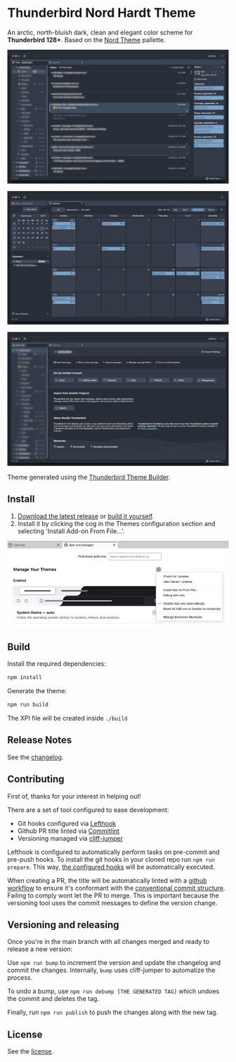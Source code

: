 # Thunderbird Nord Hardt Theme

An arctic, north-bluish dark, clean and elegant color scheme for **Thunderbird 128+**. Based on the [Nord Theme](https://www.nordtheme.com) pallette.

![Inbox](resources/1-inbox.png)

![Calendar](resources/2-calendar.png)

![Account](resources/3-account.png)

Theme generated using the [Thunderbird Theme Builder](https://github.com/artrz/thunderbird-theme-builder).

## Install

 1. [Download the latest release](https://github.com/artrz/thunderbird-nord-hardt-theme/releases) or [build it yourself](#build).
 2. Install it by clicking the cog in the Themes configuration section and selecting 'Install Add-on From File...'.

![Manual Install](resources/4-install-manual.png)

## Build

Install the required dependencies:

```sh
npm install
```

Generate the theme:

```sh
npm run build
```

The XPI file will be created inside `./build`

## Release Notes

See the [changelog](./CHANGELOG.md).

## Contributing

First of, thanks for your interest in helping out!

There are a set of tool configured to ease development:
 - Git hooks configured via [Lefthook](https://lefthook.dev/)
 - Github PR title linted via [Commitlint](https://commitlint.js.org/)
 - Versioning managed via [cliff-jumper](https://github.com/favware/cliff-jumper)

Lefthook is configured to automatically perform tasks on pre-commit and pre-push hooks.
To install the git hooks in your cloned repo run `npm run prepare`.
This way, [the configured hooks](./lefthook.yml) will be automatically executed.

When creating a PR, the title will be automatically linted with a [github workflow](./.github/workflows/semantic-pull-request.yml)
to ensure it's conformant with the [conventional commit structure](https://www.conventionalcommits.org/en/v1.0.0/).
Failing to comply wont let the PR to merge. This is important because the versioning tool
uses the commit messages to define the version change.


## Versioning and releasing

Once you're in the main branch with all changes merged and ready to release a new version:

Use `npm run bump` to increment the version and update the changelog and commit the changes. Internally,
`bump` uses cliff-jumper to automatize the process.

To undo a bump, use `npm run debump [THE GENERATED TAG]` which undoes the commit and deletes the tag.

Finally, run `npm run publish` to push the changes along with the new tag.


## License

See the [license](./LICENSE.md).
